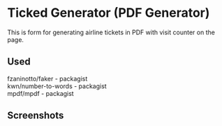 # Ticked Generator (PDF Generator)

This is form for generating airline tickets in PDF with visit counter on the page.<br />


## Used

fzaninotto/faker - packagist<br />
kwn/number-to-words - packagist<br />
mpdf/mpdf - packagist<br />

## Screenshots
